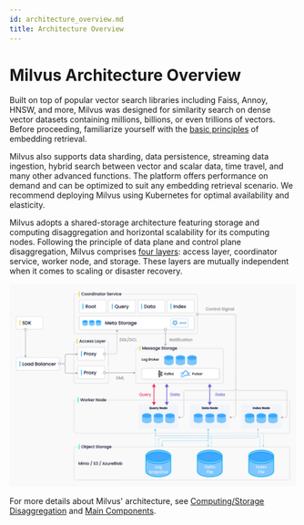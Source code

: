 ```yaml
---
id: architecture_overview.md
title: Architecture Overview
---
```


# Milvus Architecture Overview

Built on top of popular vector search libraries including Faiss, Annoy, HNSW, and more, Milvus was designed for similarity search on dense vector datasets containing millions, billions, or even trillions of vectors. Before proceeding, familiarize yourself with the [basic principles](glossary.md) of embedding retrieval. 

Milvus also supports data sharding, data persistence, streaming data ingestion, hybrid search between vector and scalar data, time travel, and many other advanced functions. The platform offers performance on demand and can be optimized to suit any embedding retrieval scenario. We recommend deploying Milvus using Kubernetes for optimal availability and elasticity. 

Milvus adopts a shared-storage architecture featuring storage and computing disaggregation and horizontal scalability for its computing nodes. Following the principle of data plane and control plane disaggregation, Milvus comprises [four layers](four_layers.md): access layer, coordinator service, worker node, and storage. These layers are mutually independent when it comes to scaling or disaster recovery.

![Architecture_diagram](../../../assets/architecture_diagram.png)


For more details about Milvus' architecture, see [Computing/Storage Disaggregation](four_layers.md) and [Main Components](main_components.md).
